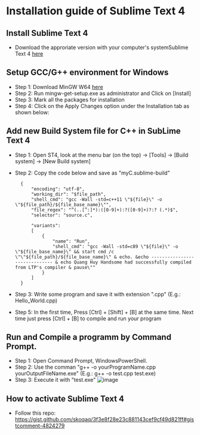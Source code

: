 # Installation guide of Sublime Text 4

## Install Sublime Text 4
* Download the approriate version with your computer's systemSublime Text 4 [here](https://www.sublimetext.com/download)

## Setup GCC/G++ environment for Windows
* Step 1: Download MinGW W64 [here](https://sourceforge.net/projects/mingw/)
* Step 2: Run mingw-get-setup.exe as administrator and Click on [Install]
* Step 3: Mark all the packages for installation
* Step 4: Click on the Apply Changes option under the Installation tab as shown below:

## Add new Build System file for C++ in SubLime Text 4
* Step 1: Open ST4, look at the menu bar (on the top) -> [Tools]  -> [Build system] -> [New Build system]
* Step 2: Copy the code below and save as "myC.sublime-build"
  
	    {
	        "encoding": "utf-8",
	        "working_dir": "$file_path",
	        "shell_cmd": "gcc -Wall -std=c++11 \"${file}\" -o \"${file_path}/${file_base_name}\"",
	        "file_regex": "^(..[^:]*):([0-9]+):?([0-9]+)?:? (.*)$",
	        "selector": "source.c",
	    
	        "variants":
	        [
	            {   
	                "name": "Run",
	                "shell_cmd": "gcc -Wall -std=c89 \"${file}\" -o \"${file_base_name}\" && start cmd /c \"\"${file_path}/${file_base_name}\" & echo. &echo ------------------------------ & echo Quang Huy Handsome had successfully compiled from LTP's compiler & pause\""
	            }
	        ]
	    }
        
* Step 3: Write some program and save it with extension ".cpp" (E.g.: Hello_World.cpp)
* Step 5: In the first time, Press [Ctrl] + [Shift] + [B] at the same time. Next time just press [Ctrl] + [B] to compile and run your program

## Run and Compile a programm by Command Prompt.
* Step 1: Open Command Prompt, WindowsPowerShell.
* Step 2: Use the comman "g++ -o yourProgramName.cpp yourOutputFileName.exe" (E.g.: g++ -o test.cpp test.exe)
* Step 3: Execute it with "test.exe"
  ![image](https://github.com/loveCiForever/Setting-up-Sublime-Text-for-Competitive-Progaming-C-/assets/107240800/aace8fd1-7af5-43ed-ab3f-bf79f85d4805)



## How to activate Sublime Text 4
* Follow this repo: https://gist.github.com/skoqaq/3f3e8f28e23c881143cef9cf49d821ff#gistcomment-4824279
